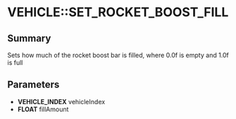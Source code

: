 # VEHICLE::SET_ROCKET_BOOST_FILL

## Summary
Sets how much of the rocket boost bar is filled, where 0.0f is empty and 1.0f is full

## Parameters
* **VEHICLE_INDEX** vehicleIndex
* **FLOAT** fillAmount